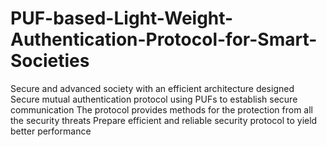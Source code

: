 # PUF-based-Light-Weight-Authentication-Protocol-for-Smart-Societies
Secure and advanced society with an efficient architecture designed 
Secure mutual authentication protocol using PUFs to establish secure communication
The protocol provides methods for the protection from all the security threats
Prepare efficient and reliable security protocol to yield better performance
